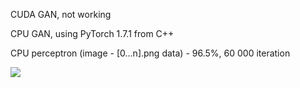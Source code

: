 CUDA GAN, not working

CPU GAN, using PyTorch 1.7.1 from C++

CPU perceptron (image - [0...n].png data) - 96.5%, 60 000 iteration

![](https://github.com/stasan320/GraphGAN/blob/master/image/console.png)

